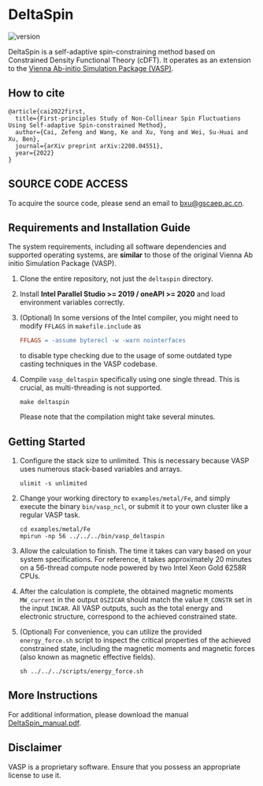 # DeltaSpin

![version](https://img.shields.io/badge/version-1.0.0-blue)

DeltaSpin is a self-adaptive spin-constraining method based on Constrained Density Functional Theory (cDFT). It operates as an extension to the [Vienna Ab-initio Simulation Package (VASP)](https://www.vasp.at/).

## How to cite

```
@article{cai2022first,
  title={First-principles Study of Non-Collinear Spin Fluctuations Using Self-adaptive Spin-constrained Method},
  author={Cai, Zefeng and Wang, Ke and Xu, Yong and Wei, Su-Huai and Xu, Ben},
  journal={arXiv preprint arXiv:2208.04551},
  year={2022}
}
```

<!-- ## ATTENTION
To ensure the submitted binary `bin\vasp_ncl` operates correctly, it needs a container with ubuntu 18.04 and oneapi ~= 2021 for runtime libraries. For instance, `ghcr.io/caizefeng/oneapi-hpckit:2021.2.0-ubuntu18.04`. Note, it is necessary to increase the shared memory size by passing the optional parameter `--shm-size` to the `docker run` command. -->

## SOURCE CODE ACCESS
To acquire the source code, please send an email to bxu@gscaep.ac.cn.

## Requirements and Installation Guide

The system requirements, including all software dependencies and supported operating systems, are **similar** to those of the original Vienna Ab initio Simulation Package (VASP).

1. Clone the entire repository, not just the `deltaspin` directory. 

2. Install **Intel Parallel Studio >= 2019 / oneAPI >= 2020** and load environment variables correctly.

3. (Optional) In some versions of the Intel compiler, you might need to modify `FFLAGS` in `makefile.include` as 
    ```makefile
    FFLAGS = -assume byterecl -w -warn nointerfaces
    ```
    to disable type checking due to the usage of some outdated type casting techniques in the VASP codebase.

4. Compile `vasp_deltaspin` specifically using one single thread. This is crucial, as multi-threading is not supported.
    ```shell
    make deltaspin
    ```
    Please note that the compilation might take several minutes.

## Getting Started

1. Configure the stack size to unlimited. This is necessary because VASP uses numerous stack-based variables and arrays.
    ```shell
    ulimit -s unlimited
    ```

2. Change your working directory to `examples/metal/Fe`, and simply execute the binary `bin/vasp_ncl`, or submit it to your own cluster like a regular VASP task.
    ```shell
    cd examples/metal/Fe
    mpirun -np 56 ../../../bin/vasp_deltaspin
    ```

3. Allow the calculation to finish. The time it takes can vary based on your system specifications. For reference, it takes approximately 20 minutes on a 56-thread compute node powered by two Intel Xeon Gold 6258R CPUs.

4. After the calculation is complete, the obtained magnetic moments `MW_current` in the output `OSZICAR` should match the value `M_CONSTR` set in the input `INCAR`. All VASP outputs, such as the total energy and electronic structure, correspond to the achieved constrained state.

5. (Optional) For convenience, you can utilize the provided `energy_force.sh` script to inspect the critical properties of the achieved constrained state, including the magnetic moments and magnetic forces (also known as magnetic effective fields).
      ```shell
      sh ../../../scripts/energy_force.sh
      ```

## More Instructions
For additional information, please download the manual [DeltaSpin_manual.pdf](doc/DeltaSpin_Manual.pdf).

## Disclaimer
VASP is a proprietary software. Ensure that you possess an appropriate license to use it.


